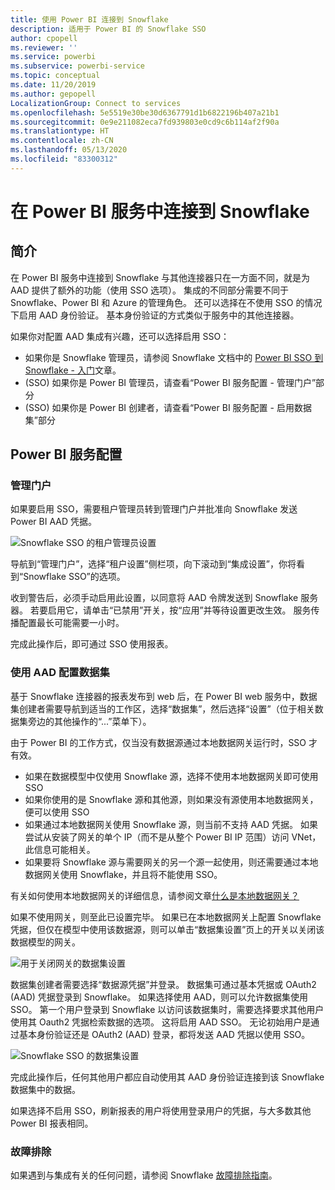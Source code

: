 ```yaml
---
title: 使用 Power BI 连接到 Snowflake
description: 适用于 Power BI 的 Snowflake SSO
author: cpopell
ms.reviewer: ''
ms.service: powerbi
ms.subservice: powerbi-service
ms.topic: conceptual
ms.date: 11/20/2019
ms.author: gepopell
LocalizationGroup: Connect to services
ms.openlocfilehash: 5e5519e30be30d6367791d1b6822196b407a21b1
ms.sourcegitcommit: 0e9e211082eca7fd939803e0cd9c6b114af2f90a
ms.translationtype: HT
ms.contentlocale: zh-CN
ms.lasthandoff: 05/13/2020
ms.locfileid: "83300312"
---
```

#  <a name="connecting-to-snowflake-in-power-bi-service"></a>在 Power BI 服务中连接到 Snowflake

## <a name="introduction"></a>简介

在 Power BI 服务中连接到 Snowflake 与其他连接器只在一方面不同，就是为 AAD 提供了额外的功能（使用 SSO 选项）。 集成的不同部分需要不同于 Snowflake、Power BI 和 Azure 的管理角色。 还可以选择在不使用 SSO 的情况下启用 AAD 身份验证。 基本身份验证的方式类似于服务中的其他连接器。

如果你对配置 AAD 集成有兴趣，还可以选择启用 SSO：
* 如果你是 Snowflake 管理员，请参阅 Snowflake 文档中的 [Power BI SSO 到 Snowflake - 入门](https://docs.snowflake.net/manuals/LIMITEDACCESS/oauth-powerbi.html)文章。
* (SSO) 如果你是 Power BI 管理员，请查看“Power BI 服务配置 - 管理门户”部分
* (SSO) 如果你是 Power BI 创建者，请查看“Power BI 服务配置 - 启用数据集”部分

## <a name="power-bi-service-configuration"></a>Power BI 服务配置

### <a name="admin-portal"></a>管理门户

如果要启用 SSO，需要租户管理员转到管理门户并批准向 Snowflake 发送 Power BI AAD 凭据。

![Snowflake SSO 的租户管理员设置](media/service-connect-snowflake/snowflakessotenant.png)

导航到“管理门户”，选择“租户设置”侧栏项，向下滚动到“集成设置”，你将看到“Snowflake SSO”的选项。

收到警告后，必须手动启用此设置，以同意将 AAD 令牌发送到 Snowflake 服务器。 若要启用它，请单击“已禁用”开关，按“应用”并等待设置更改生效。 服务传播配置最长可能需要一小时。

完成此操作后，即可通过 SSO 使用报表。

### <a name="configuring-a-dataset-with-aad"></a>使用 AAD 配置数据集

基于 Snowflake 连接器的报表发布到 web 后，在 Power BI web 服务中，数据集创建者需要导航到适当的工作区，选择“数据集”，然后选择“设置”（位于相关数据集旁边的其他操作的“...”菜单下）。

由于 Power BI 的工作方式，仅当没有数据源通过本地数据网关运行时，SSO 才有效。

* 如果在数据模型中仅使用 Snowflake 源，选择不使用本地数据网关即可使用 SSO
* 如果你使用的是 Snowflake 源和其他源，则如果没有源使用本地数据网关，便可以使用 SSO
* 如果通过本地数据网关使用 Snowflake 源，则当前不支持 AAD 凭据。 如果尝试从安装了网关的单个 IP（而不是从整个 Power BI IP 范围）访问 VNet，此信息可能相关。
* 如果要将 Snowflake 源与需要网关的另一个源一起使用，则还需要通过本地数据网关使用 Snowflake，并且将不能使用 SSO。

有关如何使用本地数据网关的详细信息，请参阅文章[什么是本地数据网关？](https://docs.microsoft.com/power-bi/service-gateway-onprem)

如果不使用网关，则至此已设置完毕。 如果已在本地数据网关上配置 Snowflake 凭据，但仅在模型中使用该数据源，则可以单击“数据集设置”页上的开关以关闭该数据模型的网关。

![用于关闭网关的数据集设置](media/service-connect-snowflake/snowflake_gateway_toggle_off.png)

数据集创建者需要选择“数据源凭据”并登录。 数据集可通过基本凭据或 OAuth2 (AAD) 凭据登录到 Snowflake。 如果选择使用 AAD，则可以允许数据集使用 SSO。 第一个用户登录到 Snowflake 以访问该数据集时，需要选择要求其他用户使用其 Oauth2 凭据检索数据的选项。 这将启用 AAD SSO。 无论初始用户是通过基本身份验证还是 OAuth2 (AAD) 登录，都将发送 AAD 凭据以使用 SSO。 

![Snowflake SSO 的数据集设置](media/service-connect-snowflake/snowflakessocredui.png)

完成此操作后，任何其他用户都应自动使用其 AAD 身份验证连接到该 Snowflake 数据集中的数据。

如果选择不启用 SSO，刷新报表的用户将使用登录用户的凭据，与大多数其他 Power BI 报表相同。

### <a name="troubleshooting"></a>故障排除

如果遇到与集成有关的任何问题，请参阅 Snowflake [故障排除指南](https://docs.snowflake.net/manuals/LIMITEDACCESS/oauth-powerbi.html#troubleshooting)。

